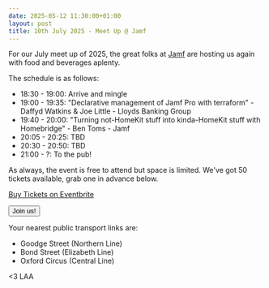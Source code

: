 ```yaml
---
date: 2025-05-12 11:30:00+01:00
layout: post
title: 10th July 2025 - Meet Up @ Jamf
---
```


For our July meet up of 2025, the great folks at [Jamf](https://www.jamf.com) are hosting us again with food and beverages aplenty.

The schedule is as follows:

* 18:30 - 19:00: Arrive and mingle
* 19:00 - 19:35: "Declarative management of Jamf Pro with terraform" - Daffyd Watkins & Joe Little - Lloyds Banking Group
* 19:40 - 20:00: "Turning not-HomeKit stuff into kinda-HomeKit stuff with Homebridge" - Ben Toms - Jamf
* 20:05 - 20:25: TBD
* 20:30 - 20:50: TBD
* 21:00 - ?: To the pub!

As always, the event is free to attend but space is limited. We've got 50 tickets available, grab one in advance below.

<!-- Noscript content for added SEO -->
<noscript><a href="https://www.eventbrite.com/e/10th-july-2025-meet-up-jamf-tickets-1364318225539" rel="noopener noreferrer" target="_blank">Buy Tickets on Eventbrite</a></noscript>
<!-- You can customise this button any way you like -->
<button id="eventbrite-widget-modal-trigger-1364318225539" type="button">Join us!</button>

<script src="https://www.eventbrite.co.uk/static/widgets/eb_widgets.js"></script>

<script type="text/javascript">
    var exampleCallback = function() {
        console.log('Order complete!');
    };

    window.EBWidgets.createWidget({
        widgetType: 'checkout',
        eventId: '1364318225539',
        modal: true,
        modalTriggerElementId: 'eventbrite-widget-modal-trigger-1364318225539',
        onOrderComplete: exampleCallback
    });
</script>

Your nearest public transport links are: 
* Goodge Street (Northern Line)
* Bond Street (Elizabeth Line)
* Oxford Circus (Central Line)

<3 LAA
